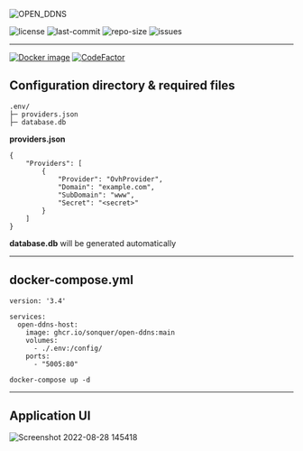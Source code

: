 ![OPEN_DDNS](https://user-images.githubusercontent.com/10676657/187038251-f64830b7-a3f8-46fc-bba2-0b33b4fc6b49.png)

![license](https://img.shields.io/github/license/sonquer/open-ddns?colorA=192330&colorB=c70039&style=for-the-badge)
![last-commit](https://img.shields.io/github/last-commit/sonquer/open-ddns?colorA=192330&style=for-the-badge)
![repo-size](https://img.shields.io/github/repo-size/sonquer/open-ddns?colorA=192330&style=for-the-badge)
![issues](https://img.shields.io/github/issues-raw/sonquer/open-ddns?colorA=192330&style=for-the-badge)

---

[![Docker image](https://github.com/sonquer/open-ddns/actions/workflows/docker-publish.yml/badge.svg?branch=main)](https://github.com/sonquer/open-ddns/actions/workflows/docker-publish.yml)
[![CodeFactor](https://www.codefactor.io/repository/github/sonquer/open-ddns/badge)](https://www.codefactor.io/repository/github/sonquer/open-ddns)

## Configuration directory & required files
```
.env/
├─ providers.json
├─ database.db
```

**providers.json**

```
{
    "Providers": [
        {
            "Provider": "OvhProvider",
            "Domain": "example.com",
            "SubDomain": "www", 
            "Secret": "<secret>"
        }
    ]
}
```

**database.db** will be generated automatically

---

## docker-compose.yml

```
version: '3.4'

services:
  open-ddns-host:
    image: ghcr.io/sonquer/open-ddns:main
    volumes:
      - ./.env:/config/
    ports:
      - "5005:80"
```

```
docker-compose up -d
```

---

## Application UI

![Screenshot 2022-08-28 145418](https://user-images.githubusercontent.com/10676657/187075109-2d6150c8-7de9-4fc7-b0e6-0e6bf333b205.png)
